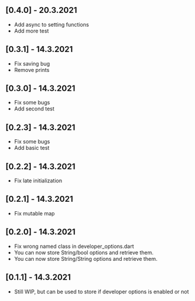 ## [0.4.0] - 20.3.2021

* Add async to setting functions
* Add more test

## [0.3.1] - 14.3.2021

* Fix saving bug
* Remove prints

## [0.3.0] - 14.3.2021

* Fix some bugs
* Add second test

## [0.2.3] - 14.3.2021

* Fix some bugs
* Add basic test


## [0.2.2] - 14.3.2021

* Fix late initialization

## [0.2.1] - 14.3.2021

* Fix mutable map

## [0.2.0] - 14.3.2021

* Fix wrong named class in developer_options.dart
* You can now store String/bool options and retrieve them.
* You can now store String/String options and retrieve them.


## [0.1.1] - 14.3.2021

* Still WIP, but can be used to store if developer options is enabled or not
